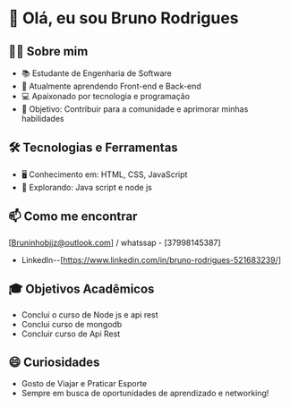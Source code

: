 # 👋 Olá, eu sou Bruno Rodrigues

## 👨‍🎓 Sobre mim

- 📚 Estudante de Engenharia de Software
- 🌱 Atualmente aprendendo Front-end e Back-end
- 💻 Apaixonado por tecnologia e programação
- 🎯 Objetivo: Contribuir para a comunidade e aprimorar minhas habilidades

## 🛠️ Tecnologias e Ferramentas

- 🖥️ Conhecimento em: HTML, CSS, JavaScript
- 🚀 Explorando: Java script e node js

## 📫 Como me encontrar
[Bruninhobjjz@outlook.com] / whatssap - [37998145387]

- LinkedIn--[https://www.linkedin.com/in/bruno-rodrigues-521683239/]

## 🎓 Objetivos Acadêmicos

- Conclui o curso de Node js e api rest 
- Conclui curso de mongodb
- Concluir curso de Api Rest

## 😄 Curiosidades

- Gosto de Viajar e Praticar Esporte
- Sempre em busca de oportunidades de aprendizado e networking!

